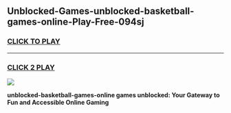 
## Unblocked-Games-unblocked-basketball-games-online-Play-Free-094sj
<h3>
<a href="https://premium76.site?title=unblocked-basketball-games-online&ref=22A">CLICK TO PLAY</a></h3>
<hr>

<h3>
<a href="https://premium76.site?title=unblocked-basketball-games-online&ref=22A">CLICK 2 PLAY</a>
  
</h3>

<a href="https://premium76.site?title=unblocked-basketball-games-online&ref=22A"><img src="https://clearcache.store/games.png"></a>


**unblocked-basketball-games-online games unblocked: Your Gateway to Fun and Accessible Online Gaming**
